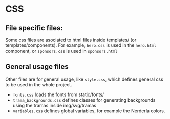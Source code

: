 # CSS

## File specific files:

Some css files are asociated to html files inside templates/ (or templates/components).
For example, `hero.css` is used in the `hero.html` component, or `sponsors.css` is used in `sponsors.html`

## General usage files

Other files are for general usage, like `style.css`, which defines general css to be used in the whole project.

- `fonts.css` loads the fonts from static/fonts/
- `trama_backgrounds.css` defines classes for generating backgrounds using the tramas inside img/svg/tramas
- `variables.css` defines global variables, for example the Nerderla colors.
